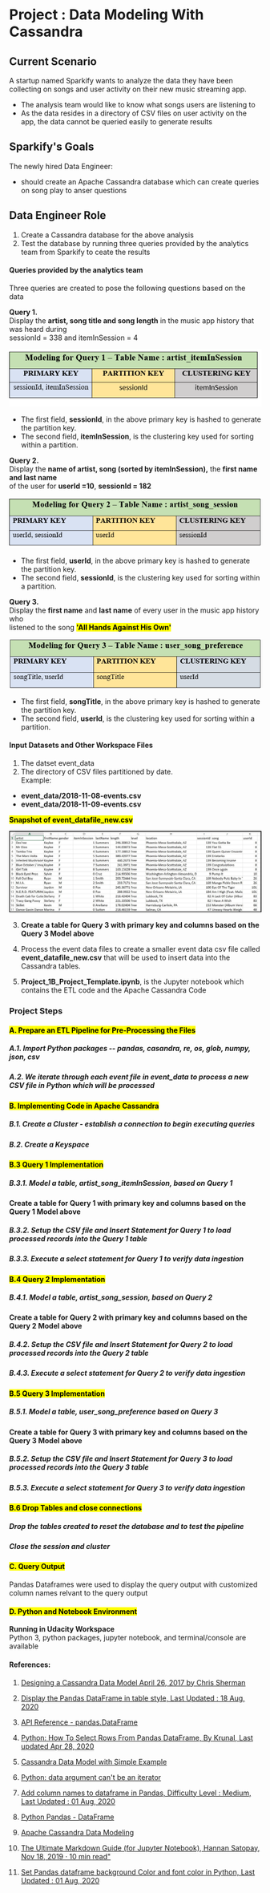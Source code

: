 # Project : Data Modeling With Cassandra

## Current Scenario
A startup named Sparkify wants to analyze the data they have been collecting on songs and user activity on their new music streaming app.
* The analysis team would like to know what songs users are listening to
* As the data resides in a directory of CSV files on user activity on the app, the data cannot be queried easily to generate results

## Sparkify's Goals
   The newly hired Data Engineer:
   * should create an Apache Cassandra database which can create queries on song play to anser questions

## Data Engineer Role
   1. Create a Cassandra database for the above analysis
   2. Test the database by running three queries provided by the analytics team from Sparkify to ceate the results

#### Queries provided by the analytics team
Three queries are created to pose the following questions based on the data<br/>

**Query 1.**<br/>
Display the **artist, song title and song length** in the music app history that was heard during<br/> sessionId = 338 and itemInSession = 4<br/>

![](images/query-1.PNG)

* The first field, **sessionId**, in the above primary key is hashed to generate the partition key.
* The second field, **itemInSession**, is the clustering key used for sorting within a partition.<br/>

**Query 2.**<br/>
Display the **name of artist, song (sorted by itemInSession),** the **first name and last name** <br/>
of the user for **userId =10**, **sessionId = 182** <br/>

![](images/query-2.PNG)

* The first field, **userId**, in the above primary key is hashed to generate the partition key.
* The second field, **sessionId**, is the clustering key used for sorting within a partition.<br/>

**Query 3.**<br/>
Display the **first name** and **last name** of every user</b> in the music app history who<br/>
listened to the song **<mark>'All Hands Against His Own'</mark>**<br/>

![](images/query-3.PNG)
* The first field, **songTitle**, in the above primary key is hashed to generate the partition key.
* The second field, **userId**, is the clustering key used for sorting within a partition.<br/>

#### Input Datasets and Other Workspace Files
1. The datset event_data
2. The directory of CSV files partitioned by date.<br/>
Example: <br/>
* **event_data/2018-11-08-events.csv**
* **event_data/2018-11-09-events.csv**

<mark>**Snapshot of event_datafile_new.csv**</mark><br/>

![Snapshot of  Event_Datafile_new.csv](images/image_event_datafile_new.jpg)

3. **Create a table for Query 3 with primary key and columns based on the Query 3 Model above**
4. Process the event data files to create a smaller event data csv file called<br/> **event_datafile_new.csv**  that will be used to insert data into the Cassandra tables.

5. **Project_1B_Project_Template.ipynb**, is the Jupyter notebook which contains the ETL code
   and the Apache Cassandra Code

### Project Steps
#### <mark>A. Prepare an ETL Pipeline for Pre-Processing the Files</mark>
#####  A.1. Import Python packages -- pandas, casandra, re, os, glob, numpy, json, csv<br/>
#####  A.2. We iterate through each event file in event_data to process a new CSV file in Python which will be processed
 
#### <mark>B. Implementing Code in Apache Cassandra</mark>
##### B.1. Create a Cluster - establish a connection to begin executing queries
##### B.2. Create a Keyspace
     
#### <mark>B.3 Query 1 Implementation</mark>   
##### B.3.1. Model a table, **artist_song_itemInSession**, based on Query 1
**Create a table for Query 1 with primary key and columns based on the Query 1 Model above**
##### B.3.2. Setup the CSV file and Insert Statement for Query 1 to load processed records into the Query 1 table
##### B.3.3. Execute a select statement for Query 1 to verify data ingestion<br/>

#### <mark>B.4 Query 2 Implementation</mark>    
##### B.4.1. Model a table, **artist_song_session**, based on Query 2
**Create a table for Query 2 with primary key and columns based on the Query 2 Model above**
##### B.4.2. Setup the CSV file and Insert Statement for Query 2 to load processed records into the Query 2 table
##### B.4.3. Execute a select statement for Query 2 to verify data ingestion<br/>

#### <mark>B.5 Query 3 Implementation</mark>     
##### B.5.1. Model a table, **user_song_preference**  based on Query 3
**Create a table for Query 3 with primary key and columns based on the Query 3 Model above**
##### B.5.2. Setup the CSV file and Insert Statement for Query 3 to load processed records into the Query 3 table
##### B.5.3. Execute a select statement for Query 3 to verify data ingestion<br/>
   
#### <mark>B.6 Drop Tables and close connections</mark>
##### Drop the tables created to reset the database and to test the pipeline
##### Close the session and cluster

#### <mark>C. Query Output</mark>
Pandas Dataframes were used to display the query output with customized column names relvant to the query output

#### <mark>D. Python and Notebook Environment</mark>
**Running in Udacity Workspace**<br/>
Python 3, python packages, jupyter notebook, and terminal/console are available

#### References:
1.  <a href="https://shermandigital.com/blog/designing-a-cassandra-data-model/">Designing a Cassandra Data Model April 26, 2017 by Chris Sherman</a>

2. <a href="https://www.geeksforgeeks.org/display-the-pandas-dataframe-in-table-style/">Display the Pandas DataFrame in table style, Last Updated : 18 Aug, 2020</a>

3. <a href="https://pandas.pydata.org/pandas-docs/stable/reference/api/pandas.DataFrame.html">API Reference - pandas.DataFrame</a>

4. <a href="https://appdividend.com/2020/04/28/python-how-to-select-rows-from-pandas-dataframe/">Python: How To Select Rows From Pandas DataFrame, By Krunal, Last updated Apr 28, 2020</a>

5. <a href="https://www.guru99.com/cassandra-data-model-rules.html">Cassandra Data Model with Simple Example</a>

6. <a href="https://www.crazygeeks.org/questions/python-data-argument-cant-be-an-iterator">Python: data argument can't be an iterator</a>

7. <a href="https://www.geeksforgeeks.org/add-column-names-to-dataframe-in-pandas/">Add column names to dataframe in Pandas, Difficulty Level : Medium, Last Updated : 01 Aug, 2020</a>

8. <a href="https://www.tutorialspoint.com/python_pandas/python_pandas_dataframe.htm">Python Pandas - DataFrame</a>

9. <a href="https://cassandra.apache.org/doc/latest/data_modeling/intro.html">Apache Cassandra Data Modeling</a>

10. <a href="https://medium.com/analytics-vidhya/the-ultimate-markdown-guide-for-jupyter-notebook-d5e5abf728fd">The Ultimate Markdown Guide (for Jupyter Notebook), Hannan Satopay, Nov 18, 2019 · 10 min read"</a>

11. <a href="https://www.geeksforgeeks.org/set-pandas-dataframe-background-color-and-font-color-in-python/">Set Pandas dataframe background Color and font color in Python, Last Updated : 01 Aug, 2020</a>
